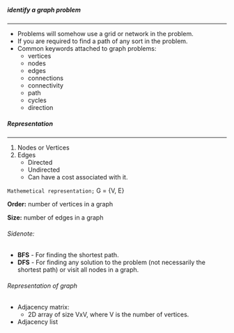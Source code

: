 ##### identify a graph problem

---
* Problems will somehow use a grid or network in the problem.
* If you are required to find a path of any sort in the problem.
* Common keywords attached to graph problems:
  * vertices
  * nodes
  * edges
  * connections
  * connectivity
  * path
  * cycles
  * direction

##### Representation

***
1. Nodes or Vertices
2. Edges
   * Directed
   * Undirected
   * Can have a cost associated with it.

`Mathemetical representation;` G = {V, E}

**Order:** number of vertices in a graph

**Size:** number of edges in a graph

###### Sidenote:
* **BFS** - For finding the shortest path.
* **DFS** - For finding any solution to the problem (not necessarily
 the shortest path) or visit all nodes in a graph.

###### Representation of graph
* Adjacency matrix:
  * 2D array of size VxV, where V is the number of vertices.
* Adjacency list